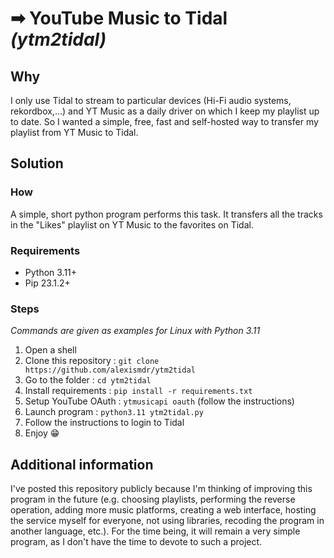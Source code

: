 # ➡ YouTube Music to Tidal *(ytm2tidal)*
## Why
I only use Tidal to stream to particular devices (Hi-Fi audio systems, rekordbox,...) and YT Music as a daily driver on which I keep my playlist up to date. So I wanted a simple, free, fast and self-hosted way to transfer my playlist from YT Music to Tidal.
## Solution
### How
A simple, short python program performs this task. It transfers all the tracks in the "Likes" playlist on YT Music to the favorites on Tidal.
### Requirements
- Python 3.11+
- Pip 23.1.2+
### Steps
*Commands are given as examples for Linux with Python 3.11*
1. Open a shell
2. Clone this repository : `git clone https://github.com/alexismdr/ytm2tidal`
3. Go to the folder : `cd ytm2tidal`
4. Install requirements : `pip install -r requirements.txt`
5. Setup YouTube OAuth : `ytmusicapi oauth` (follow the instructions)
6. Launch program : `python3.11 ytm2tidal.py`
7. Follow the instructions to login to Tidal
8. Enjoy 😁
## Additional information
I've posted this repository publicly because I'm thinking of improving this program in the future (e.g. choosing playlists, performing the reverse operation, adding more music platforms, creating a web interface, hosting the service myself for everyone, not using libraries, recoding the program in another language, etc.). For the time being, it will remain a very simple program, as I don't have the time to devote to such a project.


